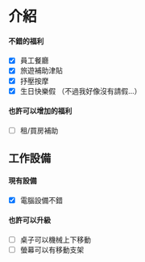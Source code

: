 # 介紹

#### 不錯的福利

- [x]  員工餐廳 
- [x]  旅遊補助津貼 
- [x]  抒壓按摩
- [x]  生日快樂假 （不過我好像沒有請假...）

#### 也許可以增加的福利

- [ ]  租/買房補助

## 工作設備

#### 現有設備
- [x]  電腦設備不錯

#### 也許可以升級
- [ ]  桌子可以機械上下移動
- [ ]  螢幕可以有移動支架